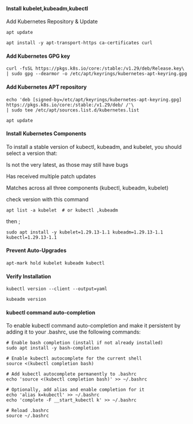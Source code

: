 
#### Install kubelet,kubeadm,kubectl
Add Kubernetes Repository & Update
```
apt update
```
```
apt install -y apt-transport-https ca-certificates curl
```
#### Add Kubernetes GPG key
```
curl -fsSL https://pkgs.k8s.io/core:/stable:/v1.29/deb/Release.key\
| sudo gpg --dearmor -o /etc/apt/keyrings/kubernetes-apt-keyring.gpg
```
#### Add Kubernetes APT repository
```
echo 'deb [signed-by=/etc/apt/keyrings/kubernetes-apt-keyring.gpg] https://pkgs.k8s.io/core:/stable:/v1.29/deb/ /'\
| sudo tee /etc/apt/sources.list.d/kubernetes.list
```
```
apt update
```
#### Install Kubernetes Components
To install a stable version of kubectl, kubeadm, and kubelet, you should select a version that:

Is not the very latest, as those may still have bugs

Has received multiple patch updates

Matches across all three components (kubectl, kubeadm, kubelet)


check version with this command
```
apt list -a kubelet  # or kubectl ,kubeadm
```
then ;
```
sudo apt install -y kubelet=1.29.13-1.1 kubeadm=1.29.13-1.1 kubectl=1.29.13-1.1
```

#### Prevent Auto-Upgrades
```
apt-mark hold kubelet kubeadm kubectl
```
#### Verify Installation
```
kubectl version --client --output=yaml
```
```
kubeadm version
```
#### kubectl command auto-completion

To enable kubectl command auto-completion and make it persistent by adding it to your .bashrc, use the following commands:
```
# Enable bash completion (install if not already installed)
sudo apt install -y bash-completion

# Enable kubectl autocomplete for the current shell
source <(kubectl completion bash)

# Add kubectl autocomplete permanently to .bashrc
echo 'source <(kubectl completion bash)' >> ~/.bashrc

# Optionally, add alias and enable completion for it
echo 'alias k=kubectl' >> ~/.bashrc
echo 'complete -F __start_kubectl k' >> ~/.bashrc

# Reload .bashrc
source ~/.bashrc
```

